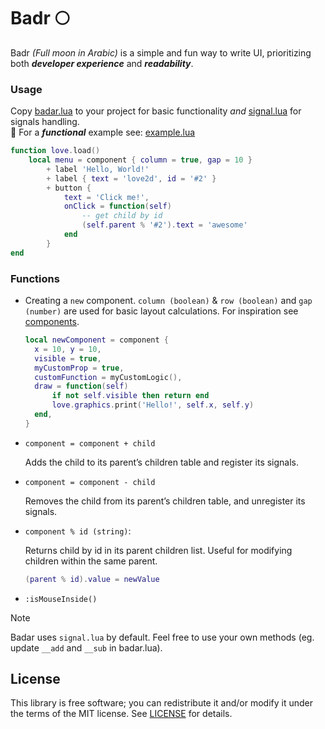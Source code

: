 # Badr 🌕

Badr _(Full moon in Arabic)_ is a simple and fun way to write UI, prioritizing both _**developer experience**_ and _**readability**_.<br/>

### Usage

Copy [badar.lua](badar.lua) to your project for basic functionality _and_ [signal.lua](components/signal.lua) for signals handling. <br/>
🌙 For a **_functional_** example see: [example.lua](components/example.lua)

```lua
function love.load()
    local menu = component { column = true, gap = 10 }
        + label 'Hello, World!'
        + label { text = 'love2d', id = '#2' }
        + button {
            text = 'Click me!',
            onClick = function(self)
                -- get child by id
                (self.parent % '#2').text = 'awesome'
            end
        }
end
```

### Functions

- Creating a `new` component. `column (boolean)` & `row (boolean)` and `gap (number)` are used for basic layout calculations. For inspiration see [components](components).

  ```lua
  local newComponent = component {
    x = 10, y = 10,
    visible = true,
    myCustomProp = true,
    customFunction = myCustomLogic(),
    draw = function(self)
        if not self.visible then return end
        love.graphics.print('Hello!', self.x, self.y)
    end,
  }
  ```

- `component = component + child`

  Adds the child to its parent’s children table and register its signals.

- `component = component - child`

  Removes the child from its parent’s children table, and unregister its signals.

- `component % id (string)`:

  Returns child by id in its parent children list. Useful for modifying children within the same parent.

  ```lua
  (parent % id).value = newValue
  ```

- `:isMouseInside()`

> [!NOTE]
> Badar uses `signal.lua` by default. Feel free to use your own methods (eg. update `__add` and `__sub` in badar.lua).

## License

This library is free software; you can redistribute it and/or modify it under
the terms of the MIT license. See [LICENSE](LICENSE) for details.
